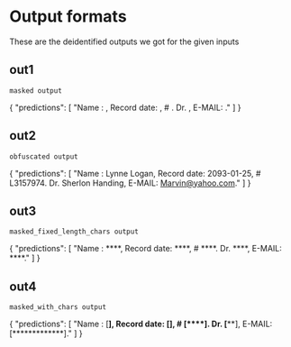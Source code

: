 # Output formats
  
These are the deidentified outputs we got for the given inputs

## out1

`masked output`

{
    "predictions": [
        "Name : <PATIENT>, Record date: <DATE>, # <DEVICE>.  Dr. <DOCTOR>,  E-MAIL: <EMAIL>."
    ]
}



## out2

`obfuscated output`

{
    "predictions": [
        "Name : Lynne Logan, Record date: 2093-01-25, # L3157974.  Dr. Sherlon Handing,  E-MAIL: Marvin@yahoo.com."
    ]
}



## out3

`masked_fixed_length_chars output`

{
    "predictions": [
        "Name : ****, Record date: ****, # ****.  Dr. ****,  E-MAIL: ****."
    ]
}



## out4

`masked_with_chars output`

{
    "predictions": [
        "Name : [**************], Record date: [********], # [****].  Dr. [********],  E-MAIL: [*************]."
    ]
}
